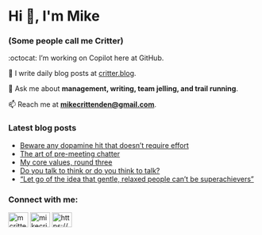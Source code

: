 # Hi 👋, I'm Mike
### (Some people call me Critter)

:octocat: I’m working on Copilot here at GitHub.

📝 I write daily blog posts at [critter.blog](https://critter.blog).

💬 Ask me about **management, writing, team jelling, and trail running**.

📫 Reach me at **mikecrittenden@gmail.com**.

### Latest blog posts
<!-- BLOG-POST-LIST:START -->
- [Beware any dopamine hit that doesn’t require effort](https://critter.blog/2025/03/24/beware-any-dopamine-hit-that-doesnt-require-effort/)
- [The art of pre-meeting chatter](https://critter.blog/2025/03/21/the-art-of-pre-meeting-chatter/)
- [My core values, round three](https://critter.blog/2025/03/20/my-core-values-round-three/)
- [Do you talk to think or do you think to talk?](https://critter.blog/2025/02/24/do-you-talk-to-think-or-do-you-think-to-talk/)
- [“Let go of the idea that gentle, relaxed people can’t be superachievers”](https://critter.blog/2025/02/03/let-go-of-the-idea-that-gentle-relaxed-people-cant-be-superachievers/)
<!-- BLOG-POST-LIST:END -->

<h3 align="left">Connect with me:</h3>
<p align="left">
<a href="https://twitter.com/mcrittenden" target="blank"><img align="center" src="https://raw.githubusercontent.com/rahuldkjain/github-profile-readme-generator/master/src/images/icons/Social/twitter.svg" alt="mcrittenden" height="30" width="40" /></a>
<a href="https://linkedin.com/in/mikecrittenden" target="blank"><img align="center" src="https://raw.githubusercontent.com/rahuldkjain/github-profile-readme-generator/master/src/images/icons/Social/linked-in-alt.svg" alt="mikecrittenden" height="30" width="40" /></a>
<a href="https://critter.blog/feed/" target="blank"><img align="center" src="https://raw.githubusercontent.com/rahuldkjain/github-profile-readme-generator/master/src/images/icons/Social/rss.svg" alt="https://critter.blog/feed/" height="30" width="40" /></a>
</p>
